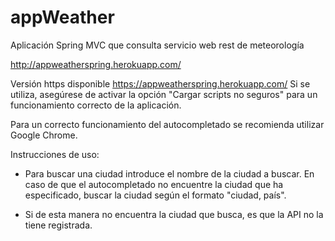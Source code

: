 # appWeather
Aplicación Spring MVC que consulta servicio web rest de meteorología

http://appweatherspring.herokuapp.com/

Versión https disponible https://appweatherspring.herokuapp.com/
Si se utiliza, asegúrese de activar la opción "Cargar scripts no seguros" para un funcionamiento correcto de la aplicación.

Para un correcto funcionamiento del autocompletado se recomienda utilizar Google Chrome.

Instrucciones de uso:
  
  - Para buscar una ciudad introduce el nombre de la ciudad a buscar. En caso de que el autocompletado no encuentre la ciudad
    que ha especificado, buscar la ciudad según el formato "ciudad, país".
    
  - Si de esta manera no encuentra la ciudad que busca, es que la API no la tiene registrada.
  

